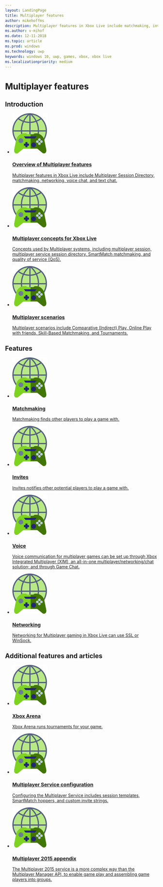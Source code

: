 ```yaml
---
layout: LandingPage
title: Multiplayer features
author: mikehoffms
description: Multiplayer features in Xbox Live include matchmaking, invites, voice chat, and networking.
ms.author: v-mihof
ms.date: 12-11-2018
ms.topic: article
ms.prod: windows
ms.technology: uwp
keywords: windows 10, uwp, games, xbox, xbox live
ms.localizationpriority: medium
---
```


<h1>Multiplayer features</h1>

<p></p>


<h2>Introduction</h2>
<ul class="cardsF panelContent cols cols2">
    <li>
        <a href="multiplayer-intro.md">
        <div class="cardSize">
            <div class="cardPadding">
                <div class="card">
                    <div class="cardImageOuter">
                        <div class="cardImage">
                            <img src="../images/common/xbl_multiplayer icon.svg" alt="Social features" />
                        </div>
                    </div>
                    <div class="cardText">
                        <h3>Overview of Multiplayer features</h3>
                        <p>Multiplayer features in Xbox Live include Multiplayer Session Directory, matchmaking, networking, voice chat, and text chat.</p>
                    </div>
                </div>
            </div>
        </div>
        </a>
    </li>
    <li>
        <a href="multiplayer-concepts.md">
        <div class="cardSize">
            <div class="cardPadding">
                <div class="card">
                    <div class="cardImageOuter">
                        <div class="cardImage">
                            <img src="../images/common/xbl_multiplayer icon.svg" alt="Social features" />
                        </div>
                    </div>
                    <div class="cardText">
                        <h3>Multiplayer concepts for Xbox Live</h3>
                        <p>Concepts used by Multiplayer systems, including multiplayer session, multiplayer service session directory, SmartMatch matchmaking, and quality of service (QoS).</p>
                    </div>
                </div>
            </div>
        </div>
        </a>
    </li>
    <li>
        <a href="multiplayer-scenarios.md">
        <div class="cardSize">
            <div class="cardPadding">
                <div class="card">
                    <div class="cardImageOuter">
                        <div class="cardImage">
                            <img src="../images/common/xbl_multiplayer icon.svg" alt="Social features" />
                        </div>
                    </div>
                    <div class="cardText">
                        <h3>Multiplayer scenarios</h3>
                        <p>Multiplayer scenarios include Comparative (Indirect) Play, Online Play with friends, Skill-Based Matchmaking, and Tournaments.</p>
                    </div>
                </div>
            </div>
        </div>
        </a>
    </li>
</ul>


<h2>Features</h2>
<ul class="cardsF panelContent cols cols2">
    <li>
        <a href="../features/multiplayer/matchmaking/index.md">
        <div class="cardSize">
            <div class="cardPadding">
                <div class="card">
                    <div class="cardImageOuter">
                        <div class="cardImage">
                            <img src="../images/common/xbl_multiplayer icon.svg" alt="Social features" />
                        </div>
                    </div>
                    <div class="cardText">
                        <h3>Matchmaking</h3>
                        <p>Matchmaking finds other players to play a game with.</p>
                    </div>
                </div>
            </div>
        </div>
        </a>
    </li>
    <li>
        <a href="../features/multiplayer/invites/index.md">
        <div class="cardSize">
            <div class="cardPadding">
                <div class="card">
                    <div class="cardImageOuter">
                        <div class="cardImage">
                            <img src="../images/common/xbl_multiplayer icon.svg" alt="Social features" />
                        </div>
                    </div>
                    <div class="cardText">
                        <h3>Invites</h3>
                        <p>Invites notifies other potential players to play a game with.</p>
                    </div>
                </div>
            </div>
        </div>
        </a>
    </li>
    <li>
        <a href="../features/multiplayer/voice/index.md">
        <div class="cardSize">
            <div class="cardPadding">
                <div class="card">
                    <div class="cardImageOuter">
                        <div class="cardImage">
                            <img src="../images/common/xbl_multiplayer icon.svg" alt="Social features" />
                        </div>
                    </div>
                    <div class="cardText">
                        <h3>Voice</h3>
                        <p>Voice communication for multiplayer games can be set up through Xbox Integrated Multiplayer (XIM), an all-in-one multiplayer/networking/chat solution; and through Game Chat.</p>
                    </div>
                </div>
            </div>
        </div>
        </a>
    </li>
    <li>
        <a href="../features/multiplayer/networking/index.md">
        <div class="cardSize">
            <div class="cardPadding">
                <div class="card">
                    <div class="cardImageOuter">
                        <div class="cardImage">
                            <img src="../images/common/xbl_multiplayer icon.svg" alt="Social features" />
                        </div>
                    </div>
                    <div class="cardText">
                        <h3>Networking</h3>
                        <p>Networking for Multiplayer gaming in Xbox Live can use SSL or WinSock.</p>
                    </div>
                </div>
            </div>
        </div>
        </a>
    </li>
</ul>


<h2>Additional features and articles</h2>
<ul class="cardsF panelContent cols cols2">
    <li>
        <a href="arena/xbox-arena.md">
        <div class="cardSize">
            <div class="cardPadding">
                <div class="card">
                    <div class="cardImageOuter">
                        <div class="cardImage">
                            <img src="../images/common/xbl_multiplayer icon.svg" alt="Social features" />
                        </div>
                    </div>
                    <div class="cardText">
                        <h3>Xbox Arena</h3>
                        <p>Xbox Arena runs tournaments for your game.</p>
                    </div>
                </div>
            </div>
        </div>
        </a>
    </li>
    <li>
        <a href="service-configuration/multiplayer-service-configuration.md">
        <div class="cardSize">
            <div class="cardPadding">
                <div class="card">
                    <div class="cardImageOuter">
                        <div class="cardImage">
                            <img src="../images/common/xbl_multiplayer icon.svg" alt="Social features" />
                        </div>
                    </div>
                    <div class="cardText">
                        <h3>Multiplayer Service configuration</h3>
                        <p>Configuring the Multiplayer Service includes session templates, SmartMatch hoppers, and custom invite strings.</p>
                    </div>
                </div>
            </div>
        </div>
        </a>
    </li>
    <li>
        <a href="multiplayer-appendix/multiplayer-appendix.md">
        <div class="cardSize">
            <div class="cardPadding">
                <div class="card">
                    <div class="cardImageOuter">
                        <div class="cardImage">
                            <img src="../images/common/xbl_multiplayer icon.svg" alt="Social features" />
                        </div>
                    </div>
                    <div class="cardText">
                        <h3>Multiplayer 2015 appendix</h3>
                        <p>The Multiplayer 2015 service is a more complex way than the Multiplayer Manager API, to enable game play and assembling game players into groups.</p>
                    </div>
                </div>
            </div>
        </div>
        </a>
    </li>
</ul>
